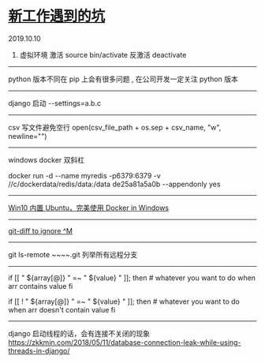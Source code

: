 # [新工作遇到的坑](https://github.com/yihong0618/gitblog/issues/62)

2019.10.10
1. 虚拟环境 激活 source bin/activate 反激活 deactivate

---

python 版本不同在 pip 上会有很多问题 , 在公司开发一定关注 python 版本

---

django  启动 --settings=a.b.c


---

csv 写文件避免空行
 open(csv_file_path + os.sep + csv_name, "w", newline="")

---

windows docker 双斜杠

docker run -d --name myredis -p6379:6379 -v //c/dockerdata/redis/data:/data de25a81a5a0b --appendonly yes




---

[Win10 内置 Ubuntu，完美使用 Docker in Windows](https://www.jianshu.com/p/97d16b68045f)


---

[git-diff to ignore ^M](https://stackoverflow.com/questions/1889559/git-diff-to-ignore-m)

---

git ls-remote ~~~~.git 列举所有远程分支

---

if [[ " ${array[@]} " =~ " ${value} " ]]; then
    # whatever you want to do when arr contains value
fi

if [[ ! " ${array[@]} " =~ " ${value} " ]]; then
    # whatever you want to do when arr doesn't contain value
fi

---

django 启动线程的话，会有连接不关闭的现象 
https://zkkmin.com/2018/05/11/database-connection-leak-while-using-threads-in-django/